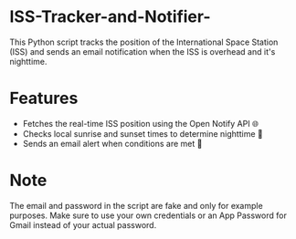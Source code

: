 # ISS-Tracker-and-Notifier-
This Python script tracks the position of the International Space Station (ISS) and sends an email notification when the ISS is overhead and it's nighttime.

# Features
- Fetches the real-time ISS position using the Open Notify API 🌐
- Checks local sunrise and sunset times to determine nighttime 🌙
- Sends an email alert when conditions are met 📩

# Note
The email and password in the script are fake and only for example purposes. Make sure to use your own credentials or an App Password for Gmail instead of your actual password.



